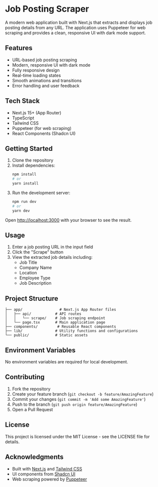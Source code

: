 # Job Posting Scraper

A modern web application built with Next.js that extracts and displays job posting details from any URL. The application uses Puppeteer for web scraping and provides a clean, responsive UI with dark mode support.

## Features

- URL-based job posting scraping
- Modern, responsive UI with dark mode
- Fully responsive design
- Real-time loading states
- Smooth animations and transitions
- Error handling and user feedback

## Tech Stack

- Next.js 15+ (App Router)
- TypeScript
- Tailwind CSS
- Puppeteer (for web scraping)
- React Components (Shadcn UI)

## Getting Started

1. Clone the repository
2. Install dependencies:
   ```bash
   npm install
   # or
   yarn install
   ```
3. Run the development server:
   ```bash
   npm run dev
   # or
   yarn dev
   ```

Open [http://localhost:3000](http://localhost:3000) with your browser to see the result.

## Usage

1. Enter a job posting URL in the input field
2. Click the "Scrape" button
3. View the extracted job details including:
   - Job Title
   - Company Name
   - Location
   - Employee Type
   - Job Description

## Project Structure

```
├── app/                 # Next.js App Router files
│   ├── api/           # API routes
│   │   └── scrape/    # Job scraping endpoint
│   └── page.tsx       # Main application page
├── components/         # Reusable React components
├── lib/               # Utility functions and configurations
└── public/            # Static assets
```

## Environment Variables

No environment variables are required for local development.

## Contributing

1. Fork the repository
2. Create your feature branch (`git checkout -b feature/AmazingFeature`)
3. Commit your changes (`git commit -m 'Add some AmazingFeature'`)
4. Push to the branch (`git push origin feature/AmazingFeature`)
5. Open a Pull Request

## License

This project is licensed under the MIT License - see the LICENSE file for details.

## Acknowledgments

- Built with [Next.js](https://nextjs.org/) and [Tailwind CSS](https://tailwindcss.com/)
- UI components from [Shadcn UI](https://ui.shadcn.com/)
- Web scraping powered by [Puppeteer](https://pptr.dev/)
